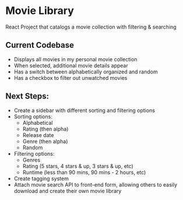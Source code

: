 # Movie Library
React Project that catalogs a movie collection with filtering &amp; searching

## Current Codebase
- Displays all movies in my personal movie collection
- When selected, additional movie details appear
- Has a switch between alphabetically organized and random
- Has a checkbox to filter out unwatched movies 

## Next Steps:
- Create a sidebar with different sorting and filtering options
- Sorting options:
	- Alphabetical
	- Rating (then alpha)
	- Release date
	- Genre (then alpha)
	- Random
- Filtering options:
	- Genres
	- Rating (5 stars, 4 stars & up, 3 stars & up, etc)
	- Runtime (less than 90 mins, 90 mins - 2 hours, etc)
- Create tagging system
- Attach movie search API to front-end form, allowing others to easily download and create their own movie library
